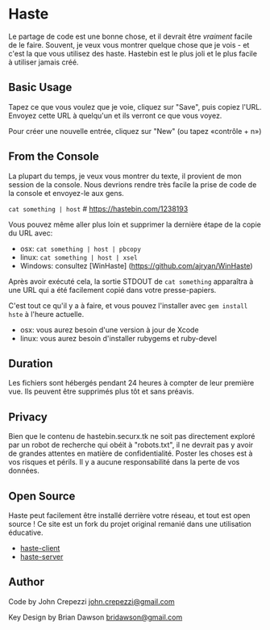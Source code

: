 # Haste

Le partage de code est une bonne chose, et il devrait être _vraiment_ facile de le faire. Souvent, je veux vous montrer quelque chose que je vois - et c'est la que vous utilisez des haste. Hastebin est le plus joli et le plus facile à utiliser jamais créé.

## Basic Usage

Tapez ce que vous voulez que je voie, cliquez sur "Save", puis copiez l'URL. Envoyez cette
URL à quelqu'un et ils verront ce que vous voyez.

Pour créer une nouvelle entrée, cliquez sur "New" (ou tapez «contrôle + n»)

## From the Console

La plupart du temps, je veux vous montrer du texte, il provient de mon
session de la console. Nous devrions rendre très facile la prise de code de la console
et envoyez-le aux gens.

`cat something | host` # https://hastebin.com/1238193

Vous pouvez même aller plus loin et supprimer la dernière étape de la copie du
URL avec:

* osx: `cat something | host | pbcopy`
* linux: `cat something | host | xsel`
* Windows: consultez [WinHaste] (https://github.com/ajryan/WinHaste)

Après avoir exécuté cela, la sortie STDOUT de `cat something` apparaîtra à une URL
qui a été facilement copié dans votre presse-papiers.

C'est tout ce qu'il y a à faire, et vous pouvez l'installer avec `gem install hste`
à l'heure actuelle.
  * osx: vous aurez besoin d'une version à jour de Xcode
  * linux: vous aurez besoin d'installer rubygems et ruby-devel

## Duration

Les fichiers sont hébergés pendant 24 heures à compter de leur première vue. Ils peuvent être supprimés plus tôt et sans préavis.

## Privacy

Bien que le contenu de hastebin.securx.tk ne soit pas directement exploré par un robot de recherche
qui obéit à "robots.txt", il ne devrait pas y avoir de grandes attentes en matière de confidentialité. Poster les choses est à vos risques et périls. Il y a aucune responsabilité dans la perte de vos données. 

## Open Source

Haste peut facilement être installé derrière votre réseau, et tout est open source ! Ce site est un fork du projet original remanié dans une utilisation éducative.

* [haste-client](https://github.com/seejohnrun/haste-client)
* [haste-server](https://github.com/seejohnrun/haste-server)

## Author

Code by John Crepezzi <john.crepezzi@gmail.com>

Key Design by Brian Dawson <bridawson@gmail.com>
